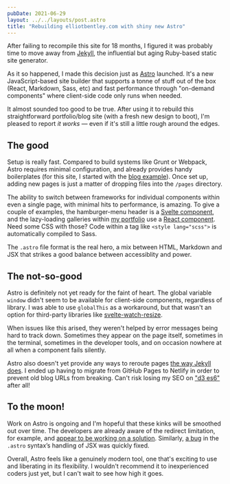 ```yaml
---
pubDate: 2021-06-29
layout: ../../layouts/post.astro
title: "Rebuilding elliotbentley.com with shiny new Astro"
---
```


After failing to recompile this site for 18 months, I figured it was probably time to move away from [Jekyll](https://jekyllrb.com), the influential but aging Ruby-based static site generator.

As it so happened, I made this decision just as [Astro](https://github.com/snowpackjs/astro) launched. It's a new JavaScript-based site builder that supports a tonne of stuff out of the box (React, Markdown, Sass, etc) and fast performance through "on-demand components" where client-side code only runs when needed.

It almost sounded too good to be true. After using it to rebuild this straightforward portfolio/blog site (with a fresh new design to boot), I'm pleased to report _it works_ — even if it's still a little rough around the edges.

## The good

Setup is really fast. Compared to build systems like Grunt or Webpack, Astro requires minimal configuration, and already provides handy boilerplates (for this site, I started with the [blog example](https://github.com/snowpackjs/astro/tree/main/examples/blog)). Once set up, adding new pages is just a matter of dropping files into the `/pages` directory.

The ability to switch between frameworks for individual components within even a single page, with minimal hits to performance, is amazing. To give a couple of examples, the hamburger-menu header is a [Svelte component](https://github.com/ejb/elliotbentley.com/blob/79b8236b193377b082142c635ccdf9572becfec6/src/components/SiteHeader.svelte), and the lazy-loading galleries within [my portfolio](/portfolio) use a [React component](https://github.com/ejb/elliotbentley.com/blob/79b8236b193377b082142c635ccdf9572becfec6/src/components/ScreenshotGallery.jsx). Need some CSS with those? Code within a tag like `<style lang="scss">` is automatically compiled to Sass.

The `.astro` file format is the real hero, a mix between HTML, Markdown and JSX that strikes a good balance between accessiblity and power.

## The not-so-good

Astro is definitely not yet ready for the faint of heart. The global variable `window` didn't seem to be available for client-side components, regardless of library. I was able to use `globalThis` as a workaround, but that wasn't an option for third-party libraries like [svelte-watch-resize](https://www.npmjs.com/package/svelte-watch-resize).

When issues like this arised, they weren't helped by error messages being hard to track down. Sometimes they appear on the page itself, sometimes in the terminal, sometimes in the developer tools, and on occasion nowhere at all when a component fails silently.

Astro also doesn't yet provide any ways to reroute pages [the way Jekyll does](https://github.com/jekyll/jekyll-redirect-from). I ended up having to migrate from GitHub Pages to Netlify in order to prevent old blog URLs from breaking. Can't risk losing my SEO on ["d3 es6"](https://www.google.com/search?q=d3+es6) after all!

## To the moon!

Work on Astro is ongoing and I'm hopeful that these kinks will be smoothed out over time. The developers are already aware of the redirect limitation, for example, and [appear to be working on a solution](https://github.com/snowpackjs/astro/issues/80). Similarly, [a bug](https://github.com/snowpackjs/astro/issues/405) in the `.astro` syntax’s handling of JSX was quickly fixed.

Overall, Astro feels like a genuinely modern tool, one that's exciting to use and liberating in its flexibility. I wouldn't recommend it to inexperienced coders just yet, but I can't wait to see how high it goes.
